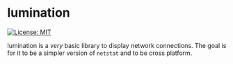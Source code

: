 # lumination

[![License: MIT](https://img.shields.io/badge/License-MIT-green.svg?style=for-the-badge)](https://opensource.org/licenses/MIT)

lumination is a *very* basic library to display network connections. The goal is for it to be a simpler version of `netstat` and to be cross platform.
